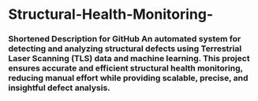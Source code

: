 # Structural-Health-Monitoring-
### **Shortened Description for GitHub**   An automated system for detecting and analyzing structural defects using Terrestrial Laser Scanning (TLS) data and machine learning. This project ensures accurate and efficient structural health monitoring, reducing manual effort while providing scalable, precise, and insightful defect analysis.
